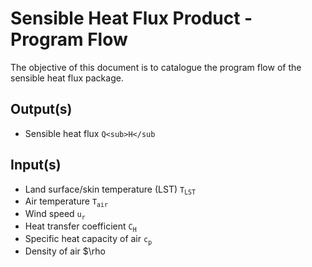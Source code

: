 # Sensible Heat Flux Product - Program Flow

The objective of this document is to catalogue the program flow of the sensible heat flux package.

## Output(s)
* Sensible heat flux `Q<sub>H</sub`

## Input(s)
* Land surface/skin temperature (LST) `T`<sub>`LST`</sub>
* Air temperature `T`<sub>`air`</sub>
* Wind speed `u`<sub>`r`</sub>
* Heat transfer coefficient `C`<sub>`H`</sub>
* Specific heat capacity of air `c`<sub>`p`</sub>
* Density of air $\rho